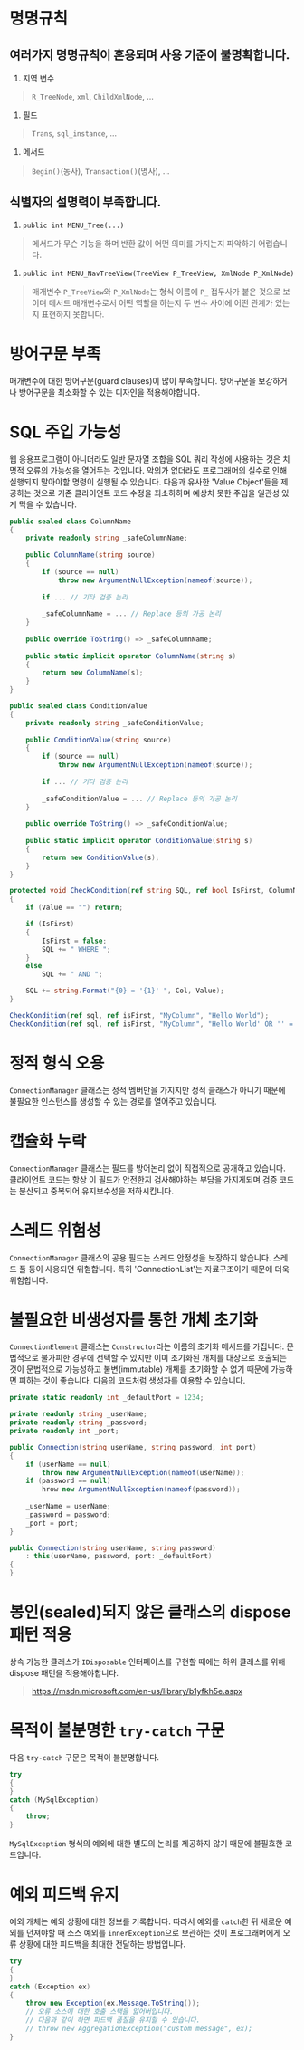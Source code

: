 # 명명규칙

## 여러가지 명명규칙이 혼용되며 사용 기준이 불명확합니다.
1. 지역 변수
> `R_TreeNode`, `xml`, `ChildXmlNode`, ...

1. 필드
> `Trans`, `sql_instance`, ...

1. 메서드
> `Begin()`(동사), `Transaction()`(명사), ...

## 식별자의 설명력이 부족합니다.
1. `public int MENU_Tree(...)`
> 메서드가 무슨 기능을 하며 반환 값이 어떤 의미를 가지는지 파악하기 어렵습니다.

1. `public int MENU_NavTreeView(TreeView P_TreeView, XmlNode P_XmlNode)`
> 매개변수 `P_TreeView`와 `P_XmlNode`는 형식 이름에 `P_` 접두사가 붙은 것으로 보이며 메서드 매개변수로서 어떤 역할을 하는지 두 변수 사이에 어떤 관계가 있는지 표현하지 못합니다.

# 방어구문 부족
매개변수에 대한 방어구문(guard clauses)이 많이 부족합니다. 방어구문을 보강하거나 방어구문을 최소화할 수 있는 디자인을 적용해야합니다.

# SQL 주입 가능성
웹 응용프로그램이 아니더라도 일반 문자열 조합을 SQL 쿼리 작성에 사용하는 것은 치명적 오류의 가능성을 열어두는 것입니다. 악의가 없더라도 프로그래머의 실수로 인해 실행되지 말아야할 명령이 실행될 수 있습니다.  다음과 유사한 'Value Object'들을 제공하는 것으로 기존 클라이언트 코드 수정을 최소하하며 예상치 못한 주입을 일관성 있게 막을 수 있습니다.

```csharp
public sealed class ColumnName
{
    private readonly string _safeColumnName;
    
    public ColumnName(string source)
    {
        if (source == null)
            throw new ArgumentNullException(nameof(source));
            
        if ... // 기타 검증 논리
            
        _safeColumnName = ... // Replace 등의 가공 논리
    }
    
    public override ToString() => _safeColumnName;
    
    public static implicit operator ColumnName(string s)
    {
        return new ColumnName(s);
    }
}

public sealed class ConditionValue
{
    private readonly string _safeConditionValue;
    
    public ConditionValue(string source)
    {
        if (source == null)
            throw new ArgumentNullException(nameof(source));
            
        if ... // 기타 검증 논리
            
        _safeConditionValue = ... // Replace 등의 가공 논리
    }
    
    public override ToString() => _safeConditionValue;
    
    public static implicit operator ConditionValue(string s)
    {
        return new ConditionValue(s);
    }
}

protected void CheckCondition(ref string SQL, ref bool IsFirst, ColumnName Col, ConditionValue Value)
{
    if (Value == "") return;

    if (IsFirst)
    {
        IsFirst = false;
        SQL += " WHERE ";
    }
    else
        SQL += " AND ";

    SQL += string.Format("{0} = '{1}' ", Col, Value);
}

CheckCondition(ref sql, ref isFirst, "MyColumn", "Hello World");
CheckCondition(ref sql, ref isFirst, "MyColumn", "Hello World' OR '' = '"); // Injection! ConditionValue 생성자의 방어구문에 의해 SQL문이 실행되기 전에 런타임 오류
```

# 정적 형식 오용
`ConnectionManager` 클래스는 정적 멤버만을 가지지만 정적 클래스가 아니기 때문에 불필요한 인스턴스를 생성할 수 있는 경로를 열어주고 있습니다.

# 캡슐화 누락
`ConnectionManager` 클래스는 필드를 방어논리 없이 직접적으로 공개하고 있습니다. 클라이언트 코드는 항상 이 필드가 안전한지 검사해야하는 부담을 가지게되며 검증 코드는 분산되고 중복되어 유지보수성을 저하시킵니다.

# 스레드 위험성
`ConnectionManager` 클래스의 공용 필드는 스레드 안정성을 보장하지 않습니다. 스레드 풀 등이 사용되면 위험합니다. 특히 'ConnectionList'는 자료구조이기 때문에 더욱 위험합니다.

# 불필요한 비생성자를 통한 개체 초기화
`ConnectionElement` 클래스는 `Constructor`라는 이름의 초기화 메서드를 가집니다. 문법적으로 불가피한 경우에 선택할 수 있지만 이미 초기화된 개체를 대상으로 호출되는 것이 문법적으로 가능성하고 불변(immutable) 개체를 초기화할 수 없기 때문에 가능하면 피하는 것이 좋습니다. 다음의 코드처럼 생성자를 이용할 수 있습니다.

```csharp
private static readonly int _defaultPort = 1234;

private readonly string _userName;
private readonly string _password;
private readonly int _port;

public Connection(string userName, string password, int port)
{
    if (userName == null)
        throw new ArgumentNullException(nameof(userName));
    if (password == null) 
        hrow new ArgumentNullException(nameof(password));
    
    _userName = userName;
    _password = password;
    _port = port;
}

public Connection(string userName, string password)
    : this(userName, password, port: _defaultPort)
{
}
```

# 봉인(sealed)되지 않은 클래스의 dispose 패턴 적용
상속 가능한 클래스가 `IDisposable` 인터페이스를 구현할 때에는 하위 클래스를 위해 dispose 패턴을 적용해야합니다.
> https://msdn.microsoft.com/en-us/library/b1yfkh5e.aspx

# 목적이 불분명한 `try-catch` 구문
다음 `try-catch` 구문은 목적이 불분명합니다.

```csharp
try
{
}
catch (MySqlException)
{
    throw;
}
```

`MySqlException` 형식의 예외에 대한 별도의 논리를 제공하지 않기 때문에 불필효한 코드입니다.

# 예외 피드백 유지
예외 개체는 예외 상황에 대한 정보를 기록합니다. 따라서 예외를 `catch`한 뒤 새로운 예외를 던져야할 때 소스 예외를 `innerException`으로 보관하는 것이 프로그래머에게 오류 상황에 대한 피드백을 최대한 전달하는 방법입니다.

```csharp
try
{
}
catch (Exception ex)
{
    throw new Exception(ex.Message.ToString());
    // 오류 소스에 대한 호출 스택을 잃어버입니다.
    // 다음과 같이 하면 피드백 품질을 유지할 수 있습니다.
    // throw new AggregationException("custom message", ex);
}
```
